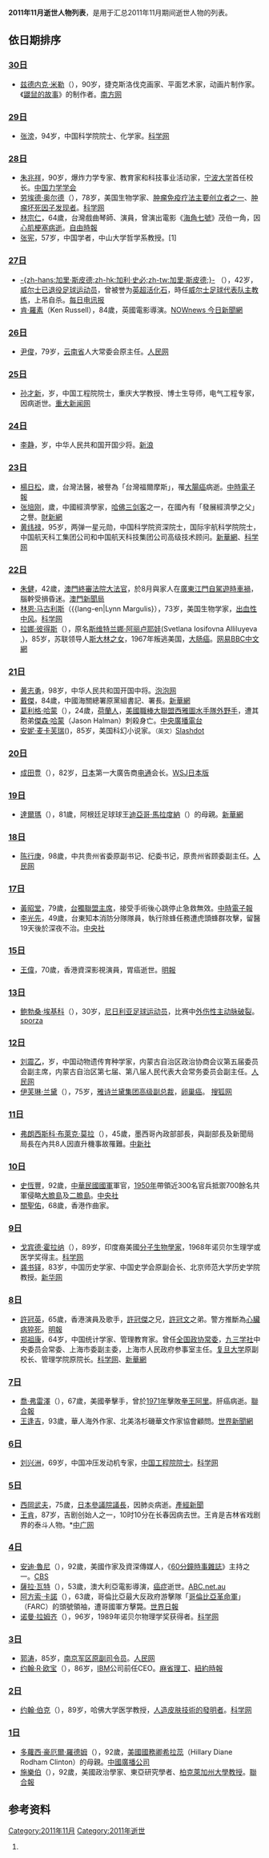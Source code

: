 <center>

</center>

**2011年11月逝世人物列表**，是用于汇总2011年11月期间逝世人物的列表。

## 依日期排序

### [30日](../Page/11月30日.md "wikilink")

  - [兹德内克·米勒](https://zh.wikipedia.org/wiki/兹德内克·米勒 "wikilink")（），90岁，捷克斯洛伐克画家、平面艺术家，动画片制作家。《[鼹鼠的故事](../Page/鼹鼠的故事.md "wikilink")》的制作者。[南方网](https://web.archive.org/web/20160305020015/http://ent.southcn.com/8/2011-12/02/content_34237643.htm)

### [29日](../Page/11月29日.md "wikilink")

  - [张滂](https://zh.wikipedia.org/wiki/张滂_\(化学家\) "wikilink")，94岁，中国科学院院士、化学家。[科学网](http://news.sciencenet.cn/htmlnews/2011/12/256352.shtm)

### [28日](../Page/11月28日.md "wikilink")

  - [朱兆祥](../Page/朱兆祥_\(力学家\).md "wikilink")，90岁，爆炸力学专家、教育家和科技事业活动家，[宁波大学](../Page/宁波大学.md "wikilink")首任校长。[中国力学学会](https://web.archive.org/web/20120426021047/http://www.cstam.org.cn/templates/lxxh_1/index.aspx?nodeid=104&page=ContentPage&contentid=170424)
  - [劳埃德·奥尔德](https://zh.wikipedia.org/wiki/劳埃德·奥尔德 "wikilink")（），78岁，美国生物学家、[肿瘤免疫疗法主要创立者之一](https://zh.wikipedia.org/wiki/肿瘤免疫疗法 "wikilink")、[肿瘤坏死因子发现者](https://zh.wikipedia.org/wiki/肿瘤坏死因子 "wikilink")。[科学网](http://news.sciencenet.cn/htmlnews/2011/12/256567.shtm)
  - [林宗仁](../Page/林宗仁.md "wikilink")，64歲，台灣戲曲琴師、演員，曾演出電影《[海角七號](../Page/海角七號.md "wikilink")》茂伯一角，因[心肌梗塞病逝](https://zh.wikipedia.org/wiki/心肌梗塞 "wikilink")。[自由時報](https://web.archive.org/web/20111205112151/http://iservice.libertytimes.com.tw/liveNews/news.php?no=573300&type=%E5%BD%B1%E5%8A%87)
  - [张宪](https://zh.wikipedia.org/wiki/张宪 "wikilink")，57岁，中国学者，中山大学哲学系教授。\[1\]

### [27日](../Page/11月27日.md "wikilink")

  - [-{zh-hans:加里·斯皮德;zh-hk:加利·史必;zh-tw:加里·斯皮德;}-](../Page/加里·斯皮德.md "wikilink") （），42岁，[威尔士已退役足球运动员](https://zh.wikipedia.org/wiki/威尔士 "wikilink")，曾被誉为[英超活化石](https://zh.wikipedia.org/wiki/英超 "wikilink")，時任[威尔士足球代表队主教练](https://zh.wikipedia.org/wiki/威尔士足球代表队 "wikilink")，上吊自杀。[每日电讯报](http://www.telegraph.co.uk/news/8918628/Wales-boss-Gary-Speed-found-dead.html)
  - [肯·羅素](../Page/肯·羅素.md "wikilink")（Ken Russell），84歲，英國電影導演。[NOWnews 今日新聞網](http://www.nownews.com/2011/11/29/327-2761885.htm)

### [26日](../Page/11月26日.md "wikilink")

  - [尹俊](https://zh.wikipedia.org/wiki/尹俊 "wikilink")，79岁，[云南省](../Page/云南省.md "wikilink")人大常委会原主任。[人民网](https://web.archive.org/web/20160304061021/http://tv.people.com.cn/GB/150716/152572/152582/16405914.html)

### [25日](../Page/11月25日.md "wikilink")

  - [孙才新](https://zh.wikipedia.org/wiki/孙才新 "wikilink")，岁，中国工程院院士，重庆大学教授、博士生导师，电气工程专家，因病逝世。[重大新闻网](https://web.archive.org/web/20120318184350/http://news.cqu.edu.cn/news/article/article_39976.html)

### [24日](../Page/11月24日.md "wikilink")

  - [李静](https://zh.wikipedia.org/wiki/李静_\(少将\) "wikilink")，岁，中华人民共和国开国少将。[新浪](http://blog.sina.com.cn/u/1793168731)

### [23日](../Page/11月23日.md "wikilink")

  - [楊日松](../Page/楊日松.md "wikilink")，歲，台灣法醫，被譽為「台灣福爾摩斯」，罹[大腸癌](../Page/大腸癌.md "wikilink")病逝。[中時電子報](https://web.archive.org/web/20111126015701/http://news.chinatimes.com/politics/130502/112011112300928.html)
  - [张培刚](../Page/张培刚.md "wikilink")，歲，中國經濟學家，[哈佛三剑客](../Page/哈佛三剑客.md "wikilink")之一，在國內有「發展經濟學之父」之譽。[財新網](http://economy.caixin.cn/2011-11-23/100330755.html)
  - [黄纬禄](../Page/黄纬禄.md "wikilink")，95岁，两弹一星元勋，中国科学院资深院士，国际宇航科学院院士，中国航天科工集团公司和中国航天科技集团公司高级技术顾问。[新華網](http://news.xinhuanet.com/politics/2011-11/29/c_111203725.htm)、[科学网](http://news.sciencenet.cn/htmlnews/2011/11/256191.shtm)

### [22日](https://zh.wikipedia.org/wiki/11月22日 "wikilink")

  - [朱健](../Page/朱健.md "wikilink")，42歲，[澳門終審法院大法官](https://zh.wikipedia.org/wiki/澳門終審法院 "wikilink")，於8月與家人在[廣東](https://zh.wikipedia.org/wiki/廣東 "wikilink")[江門自駕遊時車禍](https://zh.wikipedia.org/wiki/江門 "wikilink")，腦幹受損昏迷。[澳門新聞局](http://www.gcs.gov.mo/showNews.php?DataUcn=57654)
  - [林恩·马古利斯](https://zh.wikipedia.org/wiki/林恩·马古利斯 "wikilink")（{{lang-en|Lynn Margulis}），73岁，美国生物学家，[出血性中风](https://zh.wikipedia.org/wiki/中风 "wikilink")。[科学网](http://news.sciencenet.cn/htmlnews/2011/11/255940.shtm)
  - [拉娜·彼得斯](https://zh.wikipedia.org/wiki/拉娜·彼得斯 "wikilink")（），原名[斯维特兰娜·阿丽卢耶娃](https://zh.wikipedia.org/wiki/斯维特兰娜·阿丽卢耶娃 "wikilink")(Svetlana Iosifovna Alliluyeva ,<font face="arial">)</font>，85岁，苏联领导人[斯大林之女](https://zh.wikipedia.org/wiki/斯大林 "wikilink")，1967年叛逃美国，[大肠癌](https://zh.wikipedia.org/wiki/大肠癌 "wikilink")。[网易](http://news.163.com/11/1129/09/7K143M4600014JB6.html)[BBC中文網](http://www.bbc.co.uk/zhongwen/trad/world/2011/11/111129_stalin_daughter.shtml)

### [21日](../Page/11月21日.md "wikilink")

  - [黄志勇](../Page/黄志勇.md "wikilink")，98岁，中华人民共和国开国中将。[泡泡网](https://archive.is/20130428000210/http://www.sopopo.com/news/gamenews/7152.html)
  - [戴傑](https://zh.wikipedia.org/wiki/戴傑 "wikilink")，84歲，中國海關總署原黨組書記、署長。[新華網](http://news.xinhuanet.com/2011-11/30/c_111206165.htm)
  - [葛利格·哈蒙](https://zh.wikipedia.org/wiki/葛利格·哈蒙 "wikilink")（），24歲，[荷蘭人](https://zh.wikipedia.org/wiki/荷蘭 "wikilink")，[美國職棒大聯盟](https://zh.wikipedia.org/wiki/美國職棒大聯盟 "wikilink")[西雅圖水手隊外野手](https://zh.wikipedia.org/wiki/西雅圖水手隊 "wikilink")，遭其胞弟[傑森·哈蒙](https://zh.wikipedia.org/wiki/傑森·哈蒙 "wikilink")（Jason Halman）刺殺身亡。[中央廣播電台](https://web.archive.org/web/20131027104701/http://news.rti.org.tw/index_newsContent.aspx?nid=328626&id=2&id2=2)
  - [安妮·麦卡芙瑞](https://zh.wikipedia.org/wiki/安妮·麦卡芙瑞 "wikilink")()，85岁，美国科幻小说家。<small>（英文）</small>[Slashdot](http://news.slashdot.org/story/11/11/23/0359219/anne-mccaffrey-passes-away-at-85)

### [20日](../Page/11月20日.md "wikilink")

  - [成田豊](https://zh.wikipedia.org/wiki/成田豊 "wikilink")（），82岁，[日本](../Page/日本.md "wikilink")第一大廣告商[电通](../Page/电通.md "wikilink")会长。[WSJ日本版](http://jp.wsj.com/Japan/Economy/node_347487)

### [19日](../Page/11月19日.md "wikilink")

  - [達爾瑪](https://zh.wikipedia.org/wiki/達爾瑪 "wikilink")（），81歲，阿根廷足球球王[迪亞哥·馬拉度納](https://zh.wikipedia.org/wiki/马拉多纳 "wikilink")（）的母親。[新華網](http://news.xinhuanet.com/sports/2011-11/20/c_122308010.htm)

### [18日](../Page/11月18日.md "wikilink")

  - [陈行庚](https://zh.wikipedia.org/wiki/陈行庚 "wikilink")，98歲，中共贵州省委原副书记、纪委书记，原贵州省顾委副主任。[人民网](http://cpc.people.com.cn/GB/64093/87393/16314927.html)

### [17日](../Page/11月17日.md "wikilink")

  - [黃昭堂](../Page/黃昭堂.md "wikilink")，79歲，[台獨聯盟主席](https://zh.wikipedia.org/wiki/台獨聯盟 "wikilink")，接受手術後心跳停止急救無效。[中時電子報](https://web.archive.org/web/20111119202047/http://news.chinatimes.com/realtime/110101/112011111700947.html)
  - [李光先](https://zh.wikipedia.org/wiki/李光先 "wikilink")，49歲，台東知本消防分隊隊員，執行除蜂任務遭虎頭蜂群攻擊，留醫19天後於深夜不治。[中央社](https://web.archive.org/web/20160304121449/http://www2.cna.com.tw/ShowNews/Detail.aspx?pNewsID=201111180328)

### [15日](../Page/11月15日.md "wikilink")

  - [王偉](../Page/王偉_\(香港\).md "wikilink")，70歲，香港資深影視演員，胃癌逝世。[明報](http://ol.mingpao.com/cfm/star5.cfm?File=20111208/saa01/meb1.txt)

### [13日](../Page/11月13日.md "wikilink")

  - [鲍勃桑·埃基科](../Page/鲍勃桑·埃基科.md "wikilink")（），30岁，[尼日利亚足球运动员](https://zh.wikipedia.org/wiki/尼日利亚 "wikilink")，比赛中[外伤性主动脉破裂](https://zh.wikipedia.org/wiki/外伤性主动脉破裂 "wikilink")。 [sporza](http://www.sporza.be/cm/sporza/voetbal/lagere_klassen/111113_Elejiko_overleden)

### [12日](../Page/11月12日.md "wikilink")

  - [刘震乙](https://zh.wikipedia.org/wiki/刘震乙 "wikilink")，岁，中国动物遗传育种学家，内蒙古自治区政治协商会议第五届委员会副主席，内蒙古自治区第七届、第八届人民代表大会常务委员会副主任。[人民网](http://cpc.people.com.cn/GB/64093/87393/16557736.html)
  - [伊芙琳·兰黛](https://zh.wikipedia.org/wiki/伊芙琳·兰黛 "wikilink")（），75岁，[雅诗兰黛集团高级副总裁](../Page/雅诗兰黛公司.md "wikilink")，[卵巢癌](../Page/卵巢癌.md "wikilink")。 [搜狐网](https://web.archive.org/web/20111116002532/http://women.sohu.com/20111114/n325534724.shtml)

### [11日](../Page/11月11日.md "wikilink")

  - [弗朗西斯科·布萊克·莫拉](../Page/弗朗西斯科·布萊克·莫拉.md "wikilink")（），45歲，墨西哥內政部部長，與副部長及新聞局局長在內共8人因直升機事故罹難。[中新社](http://www.chinanews.com/gj/2011/11-12/3455590.shtml)

### [10日](../Page/11月10日.md "wikilink")

  - [史恆豐](../Page/史恆豐.md "wikilink")，92歲，[中華民國國軍](../Page/中華民國國軍.md "wikilink")軍官，[1950年](../Page/1950年.md "wikilink")帶領近300名官兵抵禦700餘名共軍侵略[大膽島](../Page/大膽島.md "wikilink")及[二膽島](../Page/二膽島.md "wikilink")。[中央社](https://web.archive.org/web/20160304195807/http://www2.cna.com.tw/ShowNews/Detail.aspx?pNewsID=201111270224)
  - [關聖佑](https://zh.wikipedia.org/wiki/關聖佑 "wikilink")，68歲，香港作曲家。

### [9日](../Page/11月9日.md "wikilink")

  - [戈宾德·霍拉纳](https://zh.wikipedia.org/wiki/戈宾德·霍拉纳 "wikilink")（），89岁，印度裔美國[分子生物學家](https://zh.wikipedia.org/wiki/分子生物學 "wikilink")，1968年诺贝尔生理学或医学奖得主。[科学网](http://news.sciencenet.cn/htmlnews/2011/11/255374.shtm)
  - [龚书铎](https://zh.wikipedia.org/wiki/龚书铎 "wikilink")，83岁，中国历史学家、中国史学会原副会长、北京师范大学历史学院教授。[新华网](http://news.xinhuanet.com/edu/2011-11/11/c_122264469.htm)

### [8日](../Page/11月8日.md "wikilink")

  - [許冠英](../Page/許冠英.md "wikilink")，65歲，香港演員及歌手，[許冠傑](../Page/許冠傑.md "wikilink")之兄，[許冠文](../Page/許冠文.md "wikilink")之弟。警方推斷為[心臟病猝死](https://zh.wikipedia.org/wiki/心臟病 "wikilink")。[明報](https://web.archive.org/web/20111113080511/http://hk.news.yahoo.com/%E7%AC%91%E6%98%9F%E8%A8%B1%E5%86%A0%E8%8B%B1%E5%AE%B6%E4%B8%AD%E7%8C%9D%E6%AD%BB-211352511.html)
  - [郑祖康](../Page/郑祖康.md "wikilink")，64岁，中国统计学家、管理教育家。曾任[全国政协常委](https://zh.wikipedia.org/wiki/全国政协 "wikilink")，[九三学社](../Page/九三学社.md "wikilink")中央委员会常委、上海市委副主委，上海市人民政府参事室主任。[复旦大学](../Page/复旦大学.md "wikilink")原副校长、管理学院原院长。[科学网](http://news.sciencenet.cn/htmlnews/2011/11/255163.shtm)、[新華網](http://news.xinhuanet.com/society/2011-11/09/c_111155575.htm)

### [7日](../Page/11月7日.md "wikilink")

  - [喬·弗雷澤](../Page/喬·弗雷澤.md "wikilink")（），67歲，美國拳擊手，曾於[1971年](../Page/1971年.md "wikilink")擊敗[拳王阿里](https://zh.wikipedia.org/wiki/拳王阿里 "wikilink")。肝癌病逝。[聯合報](https://web.archive.org/web/20111112092224/http://udn.com/NEWS/SPORTS/SPO6/6705985.shtml)
  - [王逢吉](https://zh.wikipedia.org/wiki/王逢吉 "wikilink")，93歲，華人海外作家、北美洛杉磯華文作家協會顧問。[世界新聞網](https://archive.is/20130428154856/http://www.worldjournal.com/view/full_lit/16575618/article-%E6%B5%B7%E5%A4%96%E4%BD%9C%E5%AE%B6%E7%8E%8B%E9%80%A2%E5%90%89%E6%95%99%E6%8E%88%E9%80%9D%E4%B8%96)

### [6日](../Page/11月6日.md "wikilink")

  - [刘兴洲](../Page/刘兴洲.md "wikilink")，69岁，中国冲压发动机专家，[中国工程院院士](../Page/中国工程院院士.md "wikilink")。[科学网](http://news.sciencenet.cn/htmlnews/2011/11/255249.shtm)

### [5日](../Page/11月5日.md "wikilink")

  - [西岡武夫](../Page/西岡武夫.md "wikilink")，75歲，[日本參議院議長](https://zh.wikipedia.org/wiki/日本參議院 "wikilink")，因肺炎病逝。[產經新聞](https://web.archive.org/web/20111210124709/http://sankei.jp.msn.com/politics/news/111105/plc11110507550002-n1.htm)
  - [王肯](https://zh.wikipedia.org/wiki/王肯 "wikilink")，87岁，吉剧创始人之一，10时10分在长春因病去世。王肯是吉林省戏剧界的泰斗人物。\*[中广网](http://www.cnr.cn/newscenter/gnxw/201111/t20111108_508747283.shtml)

### [4日](../Page/11月4日.md "wikilink")

  - [安迪·魯尼](../Page/安迪·魯尼.md "wikilink")（），92歲，美國作家及資深傳媒人，《[60分鐘時事雜誌](https://zh.wikipedia.org/wiki/60分鐘時事雜誌 "wikilink")》主持之一。[CBS](http://www.cbsnews.com/8301-18560_162-57319150/andy-rooney-dead-at-92/)
  - [薩拉·瓦特](https://zh.wikipedia.org/wiki/薩拉·瓦特 "wikilink")（），53歲，澳大利亞電影導演，[癌症](../Page/癌症.md "wikilink")逝世。[ABC.net.au](http://www.abc.net.au/news/2011-11-05/sarah-watt-dies-aged-53/3637600/?site=sydney)
  - [阿方索·卡諾](https://zh.wikipedia.org/wiki/阿方索·卡諾 "wikilink")（），63歲，哥倫比亞最大反政府游擊隊「[哥倫比亞革命軍](https://zh.wikipedia.org/wiki/哥倫比亞革命軍 "wikilink")」（FARC）的頭號領袖，遭哥國軍方擊斃。[世界日報](https://web.archive.org/web/20111109000703/http://udn.com/NEWS/WORLD/WOR3/6700027.shtml)
  - [诺曼·拉姆齐](../Page/诺曼·拉姆齐.md "wikilink")（），96岁，1989年诺贝尔物理学奖获得者。[科学网](http://news.sciencenet.cn/htmlnews/2011/11/255938.shtm)

### [3日](../Page/11月3日.md "wikilink")

  - [郭涛](../Page/郭涛_\(中将\).md "wikilink")，85岁，[南京军区原副司令员](https://zh.wikipedia.org/wiki/南京军区 "wikilink")。[人民网](https://web.archive.org/web/20120614190020/http://cpc.people.com.cn/GB/64093/87393/16229829.html)
  - [约翰·R·欧宝](https://zh.wikipedia.org/wiki/约翰·R·欧宝 "wikilink")（），86岁，[IBM](../Page/IBM.md "wikilink")公司前任CEO。[麻省理工](http://www.mittrchinese.com/single.php?p=151556)、[紐約時報](http://www.nytimes.com/2011/11/05/business/john-r-opel-who-made-ibm-a-colossus-dies-at-86.html)

### [2日](../Page/11月2日.md "wikilink")

  - [约翰·伯克](https://zh.wikipedia.org/wiki/约翰·伯克 "wikilink")（），89岁，哈佛大学医学教授，[人造皮肤技術的發明者](https://zh.wikipedia.org/wiki/人造皮肤 "wikilink")。[科学网](http://news.sciencenet.cn/htmlnews/2011/11/255023.shtm)

### [1日](../Page/11月1日.md "wikilink")

  - [多蘿西·豪厄爾·羅德姆](https://zh.wikipedia.org/wiki/多蘿西·豪厄爾·羅德姆 "wikilink")（），92歲，[美國國務卿](https://zh.wikipedia.org/wiki/美國國務卿 "wikilink")[希拉蕊](https://zh.wikipedia.org/wiki/希拉里·罗德姆·克林顿 "wikilink")（Hillary Diane Rodham Clinton）的母親。[中國廣播公司](http://news.chinatimes.com/world/130504/132011110201357.html)
  - [施樂伯](https://zh.wikipedia.org/wiki/施樂伯 "wikilink")（），92歲，美國政治學家、東亞研究學者、[柏克萊加州大學教授](https://zh.wikipedia.org/wiki/柏克萊加州大學 "wikilink")。[聯合報](https://web.archive.org/web/20111109212420/http://udn.com/NEWS/WORLD/WOR6/6701096.shtml)

## 参考资料

[Category:2011年11月](https://zh.wikipedia.org/wiki/Category:2011年11月 "wikilink") [Category:2011年逝世](https://zh.wikipedia.org/wiki/Category:2011年逝世 "wikilink")

1.